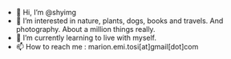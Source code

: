 - 👋 Hi, I’m @shyimg
- 👀 I’m interested in nature, plants, dogs, books and travels. And photography. About a million things really.
- 🌱 I’m currently learning to live with myself.
- 📫 How to reach me : marion.emi.tosi[at]gmail[dot]com
